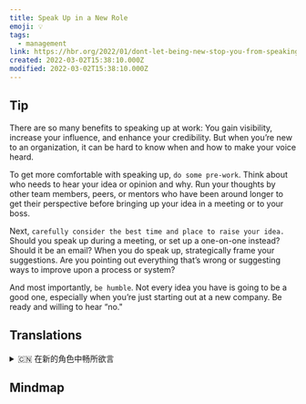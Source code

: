 ```yaml
---
title: Speak Up in a New Role
emoji: 💡
tags:
  - management
link: https://hbr.org/2022/01/dont-let-being-new-stop-you-from-speaking-up
created: 2022-03-02T15:38:10.000Z
modified: 2022-03-02T15:38:10.000Z
---
```


## Tip

There are so many benefits to speaking up at work: You gain visibility, increase your influence, and enhance your credibility. But when you’re new to an organization, it can be hard to know when and how to make your voice heard.

To get more comfortable with speaking up, `do some pre-work`. Think about who needs to hear your idea or opinion and why. Run your thoughts by other team members, peers, or mentors who have been around longer to get their perspective before bringing up your idea in a meeting or to your boss.

Next, `carefully consider the best time and place to raise your idea.` Should you speak up during a meeting, or set up a one-on-one instead? Should it be an email? When you do speak up, strategically frame your suggestions. Are you pointing out everything that’s wrong or suggesting ways to improve upon a process or system?

And most importantly, `be humble`. Not every idea you have is going to be a good one, especially when you’re just starting out at a new company. Be ready and willing to hear “no."

## Translations

<details>
   <summary>🇨🇳 在新的角色中畅所欲言 </summary>

在工作中直言不讳有很多好处：你获得了知名度，增加了影响力，提高了可信度。 但是当你刚进入一个组织的时候，你可能很难知道什么时候以及如何让别人听到你的声音。

为了更自在地说出来，做一些前期工作。 想想谁需要听你的想法或意见，为什么。 在会议或上司面前提出你的想法之前，先让其他团队成员、同事或导师了解他们的想法。

接下来，仔细考虑提出你的想法的最佳时间和地点。 你应该在会议上发言，还是建立一对一的关系？ 应该是电子邮件吗？ 当你说出来的时候，有策略地提出你的建议。 你是指出了所有的错误，还是提出了改进流程或系统的方法？

最重要的是，要谦虚。 并非你所有的想法都是好的，特别是当你刚进入一家新公司的时候。 准备好并愿意听到“不”。

</details>

## Mindmap

![]()
